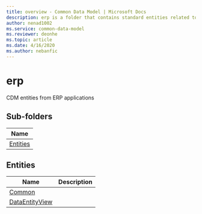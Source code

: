 ```yaml
---
title: overview - Common Data Model | Microsoft Docs
description: erp is a folder that contains standard entities related to the Common Data Model.
author: nenad1002
ms.service: common-data-model
ms.reviewer: deonhe
ms.topic: article
ms.date: 4/16/2020
ms.author: nebanfic
---
```


# erp

CDM entities from ERP applications  

## Sub-folders

|Name|
|---|
|[Entities](Entities/overview.md)|




## Entities

|Name|Description|
|---|---|
|[Common](Common.md)||
|[DataEntityView](DataEntityView.md)||
